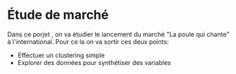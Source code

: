 # Étude de marché
Dans ce porjet , on va étudier le lancement du marché  "La poule qui chante" à l'international.
Pour ce la on va sortir ces deux points:
- Effectuer un clustering simple
- Explorer des données pour synthétiser des variables
